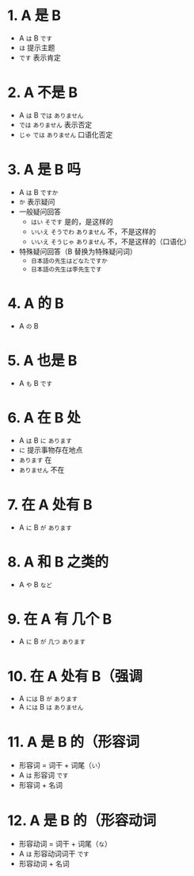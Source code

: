 # 1. A 是 B
- A `は` B `です`
- `は` 提示主题
- `です` 表示肯定

# 2. A 不是 B
- A `は` B `では` `ありません`
- `では` `ありません` 表示否定
- `じゃ` `では` `ありません` 口语化否定

# 3. A 是 B 吗
- A `は` B `ですか`
- `か` 表示疑问
- 一般疑问回答
    - `はい` `そです` 是的，是这样的
    - `いいえ` `そうでわ` `ありません` 不，不是这样的
    - `いいえ` `そうじゃ` `ありません` 不，不是这样的（口语化）
- 特殊疑问回答（B 替换为特殊疑问词）
    - `日本語の先生はどなたですか`
    - `日本語の先生は李先生です`

# 4. A 的 B
- A `の` B

# 5. A 也是 B
- A `も` B `です`

# 6. A 在 B 处
- A `は` B `に` `あります`
- `に` 提示事物存在地点
- `あります` 在
- `ありません` 不在

# 7. 在 A 处有 B
- A `に` B `が` `あります`

# 8. A 和 B 之类的
- A `や` B `など`

# 9. 在 A 有 几个 B
- A `に` B `が` `几つ` `あります`

# 10. 在 A 处有 B（强调
- A `には` B `が` `あります`
- A `には` B `は` `ありません`

# 11. A 是 B 的（形容词
- 形容词 = 词干 + 词尾（`い`）
- A `は` 形容词 `です`
- 形容词 + 名词

# 12. A 是 B 的（形容动词
- 形容动词 = 词干 + 词尾（`な`）
- A `は` 形容动词词干 `です`
- 形容动词 + 名词

